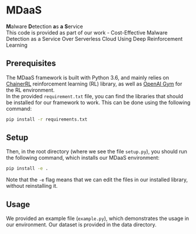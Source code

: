 # MDaaS

**M**alware **D**etection **a**s **a** **S**ervice  
This code is provided as part of our work - Cost-Effective Malware Detection as a Service Over Serverless Cloud Using Deep Reinforcement Learning

## Prerequisites

The MDaaS framework is built with Python 3.6, and mainly relies on [ChainerRL](https://github.com/chainer/chainerrl) reinforcement learning (RL) library, as well as [OpenAI Gym](https://github.com/openai/gym) for the RL environment.  
In the provided `requirement.txt` file, you can find the libraries that should be installed for our framework to work. This can be done using the following command:

```sh
pip install -r requirements.txt
```

## Setup

Then, in the root directory (where we see the file `setup.py`), you should run the following command, which installs our MDaaS environment:  

```sh
pip install -e .
```

Note that the `-e` flag means that we can edit the files in our installed library, without reinstalling it.

## Usage

We provided an example file (`example.py`), which demonstrates the usage in our environment.
Our dataset is provided in the data directory.

